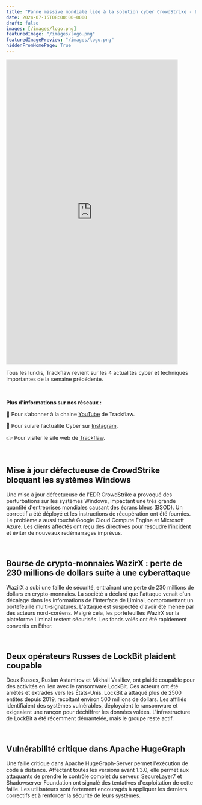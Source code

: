 ```yaml
---
title: "Panne massive mondiale liée à la solution cyber CrowdStrike - Les4ActusCyber : semaine du 15 juillet"
date: 2024-07-15T08:00:00+0000
draft: false
images: [/images/logo.png]
featuredImage: "/images/logo.png"
featuredImagePreview: "/images/logo.png"
hiddenFromHomePage: True
---
```

    
<div class="flex-container">
   <div class="flex-items">
   <iframe width="456" height="811" src="https://www.youtube.com/embed/9Z2agt3TzmE" title="Panne massive mondiale liée à la solution cyber CrowdStrike - #Les4ActusCyber : semaine du 15 juillet" frameborder="0" allow="accelerometer; autoplay; clipboard-write; encrypted-media; gyroscope; picture-in-picture; web-share" allowfullscreen></iframe>
   </div>

   <div class="flex-items">
      <p>Tous les lundis, Trackflaw revient sur les 4 actualités cyber et techniques importantes de la semaine précédente.</p>
      <br>
      <p><strong>Plus d’informations sur nos réseaux :</strong></p>
      <p>🔴 Pour s’abonner à la chaine <a href="https://www.youtube.com/@trackflaw" target="_blank" rel="noopener noreffer ">YouTube</a> de Trackflaw.</p>
      <p>📸 Pour suivre l’actualité Cyber sur <a href="https://www.instagram.com/trackflaw/" target="_blank" rel="noopener noreffer ">Instagram</a>.</p>
      <p>👉 Pour visiter le site web de <a href="https://trackflaw.com" target="_blank" rel="noopener noreffer ">Trackflaw</a>.</p>
   </div>
</div>

    
<br>

## Mise à jour défectueuse de CrowdStrike bloquant les systèmes Windows

Une mise à jour défectueuse de l'EDR CrowdStrike a provoqué des perturbations sur les systèmes Windows, impactant une très grande quantité d'entreprises mondiales causant des écrans bleus (BSOD). Un correctif a été déployé et les instructions de récupération ont été fournies.
Le problème a aussi touché Google Cloud Compute Engine et Microsoft Azure. Les clients affectés ont reçu des directives pour résoudre l'incident et éviter de nouveaux redémarrages imprévus.


<br>

## Bourse de crypto-monnaies WazirX : perte de 230 millions de dollars suite à une cyberattaque

WazirX a subi une faille de sécurité, entraînant une perte de 230 millions de dollars en crypto-monnaies. La société a déclaré que l'attaque venait d'un décalage dans les informations de l'interface de Liminal, compromettant un portefeuille multi-signatures.
L'attaque est suspectée d'avoir été menée par des acteurs nord-coréens. Malgré cela, les portefeuilles WazirX sur la plateforme Liminal restent sécurisés. Les fonds volés ont été rapidement convertis en Ether.


<br>

## Deux opérateurs Russes de LockBit plaident coupable

Deux Russes, Ruslan Astamirov et Mikhail Vasiliev, ont plaidé coupable pour des activités en lien avec le ransomware LockBit. Ces acteurs ont été arrêtés et extradés vers les États-Unis. LockBit a attaqué plus de 2500 entités depuis 2019, récoltant environ 500 millions de dollars.
Les affiliés identifiaient des systèmes vulnérables, déployaient le ransomware et exigeaient une rançon pour déchiffrer les données volées. L'infrastructure de LockBit a été récemment démantelée, mais le groupe reste actif.



<br>

## Vulnérabilité critique dans Apache HugeGraph

Une faille critique dans Apache HugeGraph-Server permet l'exécution de code à distance. Affectant toutes les versions avant 1.3.0, elle permet aux attaquants de prendre le contrôle complet du serveur.
SecureLayer7 et Shadowserver Foundation ont signalé des tentatives d'exploitation de cette faille. Les utilisateurs sont fortement encouragés à appliquer les derniers correctifs et à renforcer la sécurité de leurs systèmes.

